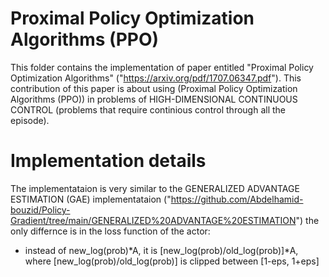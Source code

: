 # Proximal Policy Optimization Algorithms (PPO)
This folder contains the implementation of paper entitled "Proximal Policy Optimization Algorithms" ("https://arxiv.org/pdf/1707.06347.pdf").
This contribution of this paper is about using (Proximal Policy Optimization Algorithms (PPO)) in problems of HIGH-DIMENSIONAL CONTINUOUS CONTROL (problems that require continious control through all the episode).

# Implementation details 
The implementataion is very similar to the GENERALIZED ADVANTAGE ESTIMATION (GAE) implementataion ("https://github.com/Abdelhamid-bouzid/Policy-Gradient/tree/main/GENERALIZED%20ADVANTAGE%20ESTIMATION") the only differnce is in the loss function of the actor:
- instead of new_log(prob)*A, it is [new_log(prob)/old_log(prob)]*A, where [new_log(prob)/old_log(prob)] is clipped between [1-eps, 1+eps]
